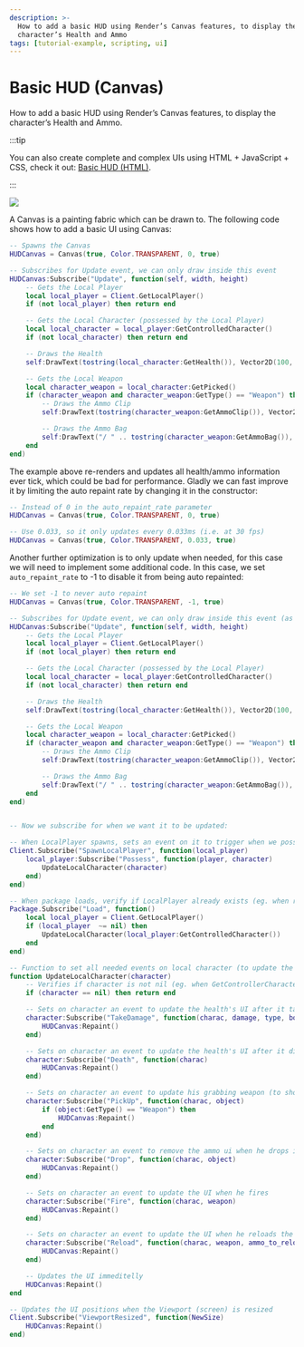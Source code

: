 ```yaml
---
description: >-
  How to add a basic HUD using Render’s Canvas features, to display the
  character’s Health and Ammo
tags: [tutorial-example, scripting, ui]
---
```


# Basic HUD (Canvas)

How to add a basic HUD using Render’s Canvas features, to display the character’s Health and Ammo.

:::tip

You can also create complete and complex UIs using HTML + JavaScript + CSS, check it out: [Basic HUD (HTML)](./getting-started/tutorials-and-examples/basic-hud-html.md).

:::

![](/img/docs/tutorials/canvas.jpg)

A Canvas is a painting fabric which can be drawn to. The following code shows how to add a basic UI using Canvas:


```lua title="Client/Index.lua"
-- Spawns the Canvas
HUDCanvas = Canvas(true, Color.TRANSPARENT, 0, true)

-- Subscribes for Update event, we can only draw inside this event
HUDCanvas:Subscribe("Update", function(self, width, height)
    -- Gets the Local Player
    local local_player = Client.GetLocalPlayer()
    if (not local_player) then return end

    -- Gets the Local Character (possessed by the Local Player)
    local local_character = local_player:GetControlledCharacter()
    if (not local_character) then return end

    -- Draws the Health
    self:DrawText(tostring(local_character:GetHealth()), Vector2D(100, height - 100), FontType.PoiretOne, 25, Color.WHITE)

    -- Gets the Local Weapon
    local character_weapon = local_character:GetPicked()
    if (character_weapon and character_weapon:GetType() == "Weapon") then
        -- Draws the Ammo Clip
        self:DrawText(tostring(character_weapon:GetAmmoClip()), Vector2D(width - 200, height - 100), FontType.PoiretOne, 25, Color.WHITE)

        -- Draws the Ammo Bag
        self:DrawText("/ " .. tostring(character_weapon:GetAmmoBag()), Vector2D(width - 140, height - 87), FontType.PoiretOne, 15, Color.WHITE)
    end
end)
```


The example above re-renders and updates all health/ammo information ever tick, which could be bad for performance. Gladly we can fast improve it by limiting the auto repaint rate by changing it in the constructor:

```lua
-- Instead of 0 in the auto_repaint_rate parameter
HUDCanvas = Canvas(true, Color.TRANSPARENT, 0, true)

-- Use 0.033, so it only updates every 0.033ms (i.e. at 30 fps)
HUDCanvas = Canvas(true, Color.TRANSPARENT, 0.033, true)
```


Another further optimization is to only update when needed, for this case we will need to implement some additional code. In this case, we set `auto_repaint_rate` to -1 to disable it from being auto repainted:

```lua
-- We set -1 to never auto repaint
HUDCanvas = Canvas(true, Color.TRANSPARENT, -1, true)

-- Subscribes for Update event, we can only draw inside this event (as usual)
HUDCanvas:Subscribe("Update", function(self, width, height)
    -- Gets the Local Player
    local local_player = Client.GetLocalPlayer()
    if (not local_player) then return end

    -- Gets the Local Character (possessed by the Local Player)
    local local_character = local_player:GetControlledCharacter()
    if (not local_character) then return end

    -- Draws the Health
    self:DrawText(tostring(local_character:GetHealth()), Vector2D(100, height - 100), FontType.PoiretOne, 25, Color.WHITE)

    -- Gets the Local Weapon
    local character_weapon = local_character:GetPicked()
    if (character_weapon and character_weapon:GetType() == "Weapon") then
        -- Draws the Ammo Clip
        self:DrawText(tostring(character_weapon:GetAmmoClip()), Vector2D(width - 200, height - 100), FontType.PoiretOne, 25, Color.WHITE)

        -- Draws the Ammo Bag
        self:DrawText("/ " .. tostring(character_weapon:GetAmmoBag()), Vector2D(width - 140, height - 87), FontType.PoiretOne, 15, Color.WHITE)
    end
end)


-- Now we subscribe for when we want it to be updated:

-- When LocalPlayer spawns, sets an event on it to trigger when we possesses a new character, to store the local controlled character locally. This event is only called once, see Package.Subscribe("Load") to load it when reloading a package
Client.Subscribe("SpawnLocalPlayer", function(local_player)
    local_player:Subscribe("Possess", function(player, character)
        UpdateLocalCharacter(character)
    end)
end)

-- When package loads, verify if LocalPlayer already exists (eg. when reloading the package), then try to get and store it's controlled character
Package.Subscribe("Load", function()
    local local_player = Client.GetLocalPlayer()
    if (local_player  ~= nil) then
        UpdateLocalCharacter(local_player:GetControlledCharacter())
    end
end)

-- Function to set all needed events on local character (to update the UI when it takes damage or dies)
function UpdateLocalCharacter(character)
    -- Verifies if character is not nil (eg. when GetControllerCharacter() doesn't return a character)
    if (character == nil) then return end

    -- Sets on character an event to update the health's UI after it takes damage
    character:Subscribe("TakeDamage", function(charac, damage, type, bone, from_direction, instigator, causer)
        HUDCanvas:Repaint()
    end)

    -- Sets on character an event to update the health's UI after it dies
    character:Subscribe("Death", function(charac)
        HUDCanvas:Repaint()
    end)

    -- Sets on character an event to update his grabbing weapon (to show ammo on UI)
    character:Subscribe("PickUp", function(charac, object)
        if (object:GetType() == "Weapon") then
            HUDCanvas:Repaint()
        end
    end)

    -- Sets on character an event to remove the ammo ui when he drops it's weapon
    character:Subscribe("Drop", function(charac, object)
        HUDCanvas:Repaint()
    end)

    -- Sets on character an event to update the UI when he fires
    character:Subscribe("Fire", function(charac, weapon)
        HUDCanvas:Repaint()
    end)

    -- Sets on character an event to update the UI when he reloads the weapon
    character:Subscribe("Reload", function(charac, weapon, ammo_to_reload)
        HUDCanvas:Repaint()
    end)

    -- Updates the UI immeditelly
    HUDCanvas:Repaint()
end

-- Updates the UI positions when the Viewport (screen) is resized
Client.Subscribe("ViewportResized", function(NewSize)
    HUDCanvas:Repaint()
end)
```
